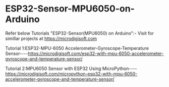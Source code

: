# ESP32-Sensor-MPU6050-on-Arduino
Refer below Tutorials "ESP32-Sensor(MPU6050) on Arduino":- Visit for simillar projects at https://microdigisoft.com

Tutorial 1:ESP32-MPU-6050 Accelerometer-Gyroscope-Temperature Sensor----https://microdigisoft.com/esp32-with-mpu-6050-accelerometer-gyroscope-and-temperature-sensor/

Tutorial 2:MPU6050 Sensor with ESP32 Using MicroPython----https://microdigisoft.com/micropython-esp32-with-mpu-6050-accelerometer-gyroscope-and-temperature-sensor/
